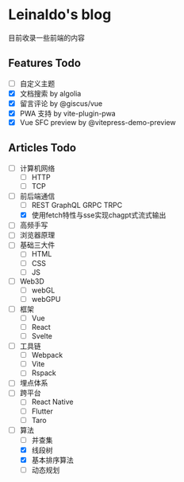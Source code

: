 # Leinaldo's blog

目前收录一些前端的内容

## Features Todo

- [ ] 自定义主题
- [x] 文档搜索 by algolia
- [x] 留言评论 by @giscus/vue
- [x] PWA 支持 by vite-plugin-pwa
- [x] Vue SFC preview by @vitepress-demo-preview

## Articles Todo

- [ ] 计算机网络
  - [ ] HTTP
  - [ ] TCP
- [ ] 前后端通信
  - [ ] REST GraphQL GRPC TRPC
  - [x] 使用fetch特性与sse实现chagpt式流式输出
- [ ] 高频手写
- [ ] 浏览器原理
- [ ] 基础三大件
  - [ ] HTML
  - [ ] CSS
  - [ ] JS
- [ ] Web3D
  - [ ] webGL
  - [ ] webGPU
- [ ] 框架
  - [ ] Vue
  - [ ] React
  - [ ] Svelte
- [ ] 工具链
  - [ ] Webpack
  - [ ] Vite
  - [ ] Rspack
- [ ] 埋点体系
- [ ] 跨平台
  - [ ] React Native
  - [ ] Flutter
  - [ ] Taro
- [ ] 算法
  - [ ] 并查集
  - [x] 线段树
  - [x] 基本排序算法
  - [ ] 动态规划
